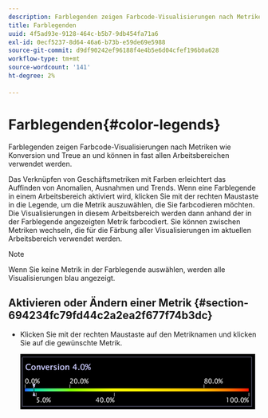 ```yaml
---
description: Farblegenden zeigen Farbcode-Visualisierungen nach Metriken wie Konversion und Treue an und können in fast allen Arbeitsbereichen verwendet werden.
title: Farblegenden
uuid: 4f5ad93e-9128-464c-b5b7-9db454fa71a6
exl-id: 0ecf5237-8d64-46a6-b73b-e59de69e5988
source-git-commit: d9df90242ef96188f4e4b5e6d04cfef196b0a628
workflow-type: tm+mt
source-wordcount: '141'
ht-degree: 2%

---
```


# Farblegenden{#color-legends}

Farblegenden zeigen Farbcode-Visualisierungen nach Metriken wie Konversion und Treue an und können in fast allen Arbeitsbereichen verwendet werden.

Das Verknüpfen von Geschäftsmetriken mit Farben erleichtert das Auffinden von Anomalien, Ausnahmen und Trends. Wenn eine Farblegende in einem Arbeitsbereich aktiviert wird, klicken Sie mit der rechten Maustaste in die Legende, um die Metrik auszuwählen, die Sie farbcodieren möchten. Die Visualisierungen in diesem Arbeitsbereich werden dann anhand der in der Farblegende angezeigten Metrik farbcodiert. Sie können zwischen Metriken wechseln, die für die Färbung aller Visualisierungen im aktuellen Arbeitsbereich verwendet werden.

>[!NOTE]
>
>Wenn Sie keine Metrik in der Farblegende auswählen, werden alle Visualisierungen blau angezeigt.

## Aktivieren oder Ändern einer Metrik {#section-694234fc79fd44c2a2ea2f677f74b3dc}

* Klicken Sie mit der rechten Maustaste auf den Metriknamen und klicken Sie auf die gewünschte Metrik.

   ![](assets/lgd_ColorLegend.png)
